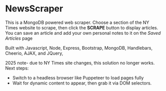 # NewsScraper

This is a MongoDB powered web scraper.
Choose a section of the NY Times website to scrape, then click the **SCRAPE** button to display articles.
You can save an article and add your own personal notes to it on the _Saved Articles_ page

Built with Javascript, Node, Express, Bootstrap, MongoDB, Handlebars, Cheerio, AJAX, and JQuery,

2025 note- due to NY Times site changes, this solution no longer works.
Next steps:

- Switch to a headless browser like Puppeteer to load pages fully
- Wait for dynamic content to appear, then grab it via DOM selectors.
